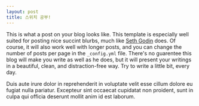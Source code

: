 ```yaml
---
layout: post
title: 스위치 공부!
---
```


This is what a post on your blog looks like. This template is especially well suited for posting nice succint blurbs, much like [Seth Godin](http://sethgodin.typepad.com/) does. Of course, it will also work well with longer posts, and you can change the number of posts per page in the `_config.yml` file. There's no guarentee this blog will make you write as well as he does, but it will present your writings in a beautiful, clean, and distraction-free way. Try to write a little bit, every day.

Duis aute irure dolor in reprehenderit in voluptate velit esse cillum dolore eu fugiat nulla pariatur. Excepteur sint occaecat cupidatat non proident, sunt in culpa qui officia deserunt mollit anim id est laborum.
